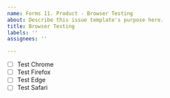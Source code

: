 ```yaml
---
name: Forms 11. Product - Browser Testing
about: Describe this issue template's purpose here.
title: Browser Testing
labels: ''
assignees: ''

---
```


-[ ] Test Chrome
-[ ] Test Firefox
-[ ] Test Edge
-[ ] Test Safari
